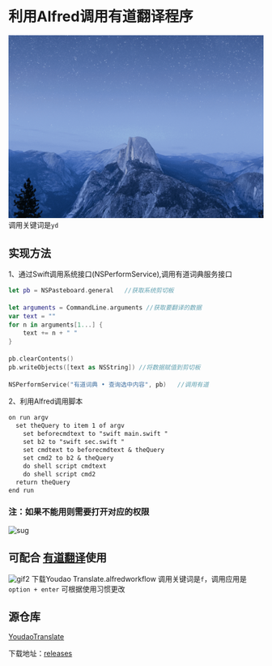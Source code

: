 # 利用Alfred调用有道翻译程序

![gif1](https://github.com/JustYummy/AlfredToolForYoudaoApp/blob/master/GIF/gif1.gif)
调用关键词是`yd`

## 实现方法
1、通过Swift调用系统接口(NSPerformService),调用有道词典服务接口
```swift
let pb = NSPasteboard.general   //获取系统剪切板

let arguments = CommandLine.arguments //获取要翻译的数据
var text = ""
for n in arguments[1...] {
    text += n + " "
}

pb.clearContents()
pb.writeObjects([text as NSString]) //将数据赋值到剪切板

NSPerformService("有道词典 • 查询选中内容", pb)   //调用有道

```
2、利用Alfred调用脚本
```applescript
on run argv
  set theQuery to item 1 of argv
	set beforecmdtext to "swift main.swift "
	set b2 to "swift sec.swift "
	set cmdtext to beforecmdtext & theQuery
	set cmd2 to b2 & theQuery
	do shell script cmdtext
	do shell script cmd2
  return theQuery
end run
```

### 注：如果不能用则需要打开对应的权限

![sug](https://github.com/JustYummy/youdao-alfred-tool/blob/master/GIF/sugestion.png)

## 可配合 [有道翻译](https://github.com/wensonsmith/YoudaoTranslate)使用
![gif2](https://github.com/JustYummy/AlfredToolForYoudaoApp/blob/master/GIF/gif2.gif)
下载Youdao Translate.alfredworkflow
调用关键词是`f`，调用应用是`option + enter`
可根据使用习惯更改

## 源仓库
[YoudaoTranslate](https://github.com/wensonsmith/YoudaoTranslator)

下载地址：[releases](https://github.com/JustYummy/AlfredToolForYoudaoApp/releases/tag/2.7)
